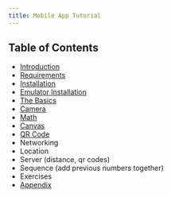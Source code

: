 ```yaml
---
title: Mobile App Tutorial
---
```


## Table of Contents

- [Introduction](introduction)
- [Requirements](requirements)
- [Installation](installation)
- [Emulator Installation](emulator-installation)
- [The Basics](the-basics)
- [Camera](camera)
- [Math](math)
- [Canvas](canvas)
- [QR Code](qr-code)
- Networking
- Location
- Server (distance, qr codes)
- Sequence (add previous numbers together)
- Exercises
- [Appendix](appendix)
